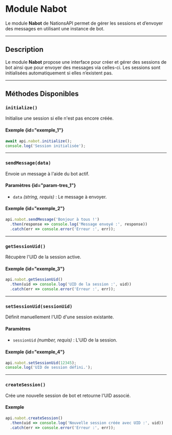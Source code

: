 # Module Nabot

<note type="info">Le module **Nabot** de NationsAPI permet de gérer les sessions et d’envoyer des messages en utilisant une instance de bot.</note>

---

## Description

Le module **Nabot** propose une interface pour créer et gérer des sessions de bot ainsi que pour envoyer des messages via celles-ci. Les sessions sont initialisées automatiquement si elles n’existent pas.

---

## Méthodes Disponibles

### `initialize()`

Initialise une session si elle n'est pas encore créée.

#### Exemple {id="exemple_1"}
```javascript
await api.nabot.initialize();
console.log('Session initialisée');
```

---

### `sendMessage(data)`

Envoie un message à l'aide du bot actif.

#### Paramètres {id="param-tres_1"}
- `data` *(string, requis)* : Le message à envoyer.

#### Exemple {id="exemple_2"}
```javascript
api.nabot.sendMessage('Bonjour à tous !')
  .then(response => console.log('Message envoyé :', response))
  .catch(err => console.error('Erreur :', err));
```

---

### `getSessionUid()`

Récupère l'UID de la session active.

#### Exemple {id="exemple_3"}
```javascript
api.nabot.getSessionUid()
  .then(uid => console.log('UID de la session :', uid))
  .catch(err => console.error('Erreur :', err));
```

---

### `setSessionUid(sessionUid)`

Définit manuellement l'UID d'une session existante.

#### Paramètres
- `sessionUid` *(number, requis)* : L'UID de la session.

#### Exemple {id="exemple_4"}
```javascript
api.nabot.setSessionUid(12345);
console.log('UID de session défini.');
```

---

### `createSession()`

Crée une nouvelle session de bot et retourne l'UID associé.

#### Exemple
```javascript
api.nabot.createSession()
  .then(uid => console.log('Nouvelle session créée avec UID :', uid))
  .catch(err => console.error('Erreur :', err));
```
